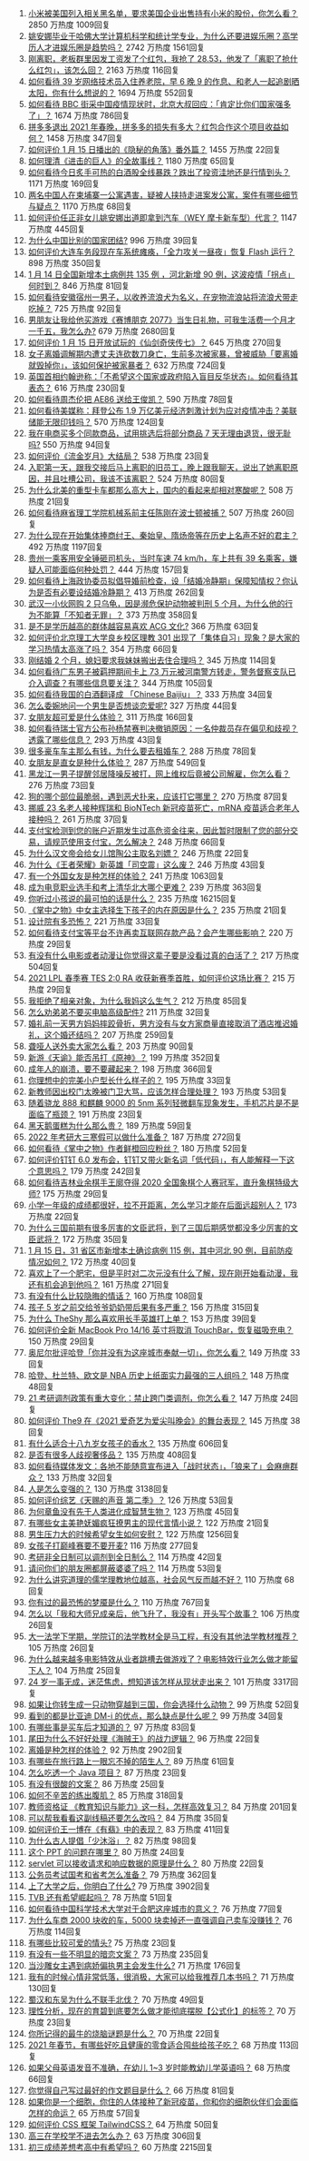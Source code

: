 1. [小米被美国列入相关黑名单，要求美国企业出售持有小米的股份，你怎么看？](https://www.zhihu.com/question/439439954) 2850 万热度 1009回复
1. [姚安娜毕业于哈佛大学计算机科学和统计学专业，为什么还要进娱乐圈？高学历人才进娱乐圈是趋势吗？](https://www.zhihu.com/question/439314149) 2742 万热度 1561回复
1. [刚离职，老板群里因发工资发了个红包，我抢了 28.53，他发了「离职了抢什么红包」，该怎么回？](https://www.zhihu.com/question/406777225) 2163 万热度 116回复
1. [如何看待 39 岁网络技术员入住养老院，早 6 晚 9 的作息、和老人一起追剧晒太阳，你有什么想说的？](https://www.zhihu.com/question/439397557) 1694 万热度 552回复
1. [如何看待 BBC 街采中国疫情现状时，北京大叔回应：「肯定比你们国家强多了」？](https://www.zhihu.com/question/438984904) 1674 万热度 786回复
1. [拼多多退出 2021 年春晚，拼多多的损失有多大？红包合作这个项目收益如何？](https://www.zhihu.com/question/439503211) 1458 万热度 347回复
1. [如何评价 1 月 15 日播出的《隐秘的角落》番外篇？](https://www.zhihu.com/question/439536977) 1455 万热度 22回复
1. [如何理清《进击的巨人》的全故事线？](https://www.zhihu.com/question/58237145) 1180 万热度 65回复
1. [如何看待今日炙手可热的白酒股全线暴跌？跌出了投资洼地还是行情到头？](https://www.zhihu.com/question/439358747) 1171 万热度 169回复
1. [两名中国人在柬埔寨一公寓遇害，疑被人挟持走进案发公寓，案件有哪些细节与疑点？](https://www.zhihu.com/question/439363050) 1170 万热度 68回复
1. [如何评价任正非女儿姚安娜出道即拿到汽车（WEY 摩卡新车型）代言？](https://www.zhihu.com/question/439469111) 1147 万热度 445回复
1. [为什么中国比别的国家团结?](https://www.zhihu.com/question/385179186) 996 万热度 39回复
1. [如何评价大连车务段现在车系统瘫痪，「全力攻关一昼夜」恢复 Flash 运行？](https://www.zhihu.com/question/439434803) 898 万热度 350回复
1. [1 月 14 日全国新增本土病例共 135 例 ，河北新增 90 例，这波疫情「拐点」何时到？](https://www.zhihu.com/question/439442565) 846 万热度 81回复
1. [如何看待安徽宿州一男子，以收养流浪犬为名义，在宠物流浪站将流浪犬带走吃掉？](https://www.zhihu.com/question/438972197) 725 万热度 92回复
1. [男朋友让我给他买游戏《赛博朋克 2077》当生日礼物，可我生活费一个月才一千五，我怎么办?](https://www.zhihu.com/question/434776782) 679 万热度 2680回复
1. [如何评价 1 月 15 日开放试玩的《仙剑奇侠传七》？](https://www.zhihu.com/question/439476940) 645 万热度 270回复
1. [女子离婚调解期内遭丈夫连砍数刀身亡，生前多次被家暴，曾被威胁「要离婚就毁掉你」，该如何保护被家暴者？](https://www.zhihu.com/question/439418990) 632 万热度 724回复
1. [英国首相约翰逊称：「不希望这个国家或政府陷入盲目反华状态」。如何看待其表态？](https://www.zhihu.com/question/439364483) 616 万热度 230回复
1. [如何看待周杰伦把 AE86 送给王俊凯？](https://www.zhihu.com/question/439424356) 590 万热度 78回复
1. [如何看待美媒称：拜登公布 1.9 万亿美元经济刺激计划为应对疫情冲击？美联储能无限印钱吗？](https://www.zhihu.com/question/439472082) 570 万热度 124回复
1. [我在电商买多个同款商品，试用挑选后将部分商品 7 天无理由退货，很无耻吗?](https://www.zhihu.com/question/359744260) 550 万热度 94回复
1. [如何评价《流金岁月》大结局？](https://www.zhihu.com/question/439537735) 538 万热度 23回复
1. [入职第一天，跟我交接后马上离职的旧员工，晚上跟我聊天，说出了她离职原因，并且吐槽公司，我该不该离职？](https://www.zhihu.com/question/431710967) 524 万热度 80回复
1. [为什么北美的重型卡车都那么高大上，国内的看起来却相对寒酸呢？](https://www.zhihu.com/question/23887781) 508 万热度 21回复
1. [如何看待麻省理工学院机械系前主任陈刚在波士顿被捕？](https://www.zhihu.com/question/439451761) 507 万热度 260回复
1. [为什么现在开始集体捧商纣王、秦始皇、隋炀帝等在历史上名声不好的君主？](https://www.zhihu.com/question/63848511) 492 万热度 1197回复
1. [贵州一乘客用安全锤砸司机头，当时车速 74 km/h，车上共有 39 名乘客，嫌疑人可能面临何种处罚？](https://www.zhihu.com/question/439169661) 444 万热度 157回复
1. [如何看待上海政协委员拟倡导婚前检查，设「结婚冷静期」保障知情权？你认为是否有必要设结婚冷静期？](https://www.zhihu.com/question/439421476) 413 万热度 262回复
1. [武汉一小伙网购 2 只乌龟，因是濒危保护动物被判刑 5 个月，为什么他的行为不能算「不知者无罪」？](https://www.zhihu.com/question/439263149) 373 万热度 358回复
1. [是不是学历越高的群体越容易喜欢 ACG 文化?](https://www.zhihu.com/question/438677613) 366 万热度 63回复
1. [如何评价北京理工大学良乡校区理教 301 出现了「集体自习」现象？是大家的学习热情太高涨了吗？](https://www.zhihu.com/question/437831315) 354 万热度 66回复
1. [刚结婚 2 个月，媳妇要求我妹妹搬出去住合理吗？](https://www.zhihu.com/question/439415539) 345 万热度 114回复
1. [如何看待广东男子被羁押期间卡上 73 万元被河南警方转走，警务督察支队已介入调查？有哪些信息要关注？](https://www.zhihu.com/question/439510527) 344 万热度 105回复
1. [如何看待我国的白酒翻译成 「Chinese Baijiu」？](https://www.zhihu.com/question/439299618) 333 万热度 34回复
1. [怎么委婉地问一个男生是否想谈恋爱呢?](https://www.zhihu.com/question/437434861) 327 万热度 44回复
1. [女朋友超可爱是什么体验？](https://www.zhihu.com/question/264334522) 311 万热度 166回复
1. [如何看待瑞士官方公布孙杨禁赛判决撤销原因：一名仲裁员存在偏见和歧视？透露了哪些信息？](https://www.zhihu.com/question/439609004) 293 万热度 43回复
1. [很多豪车车主那么有钱，为什么要去租婚车？](https://www.zhihu.com/question/63011130) 288 万热度 78回复
1. [女朋友是直女是种什么体验？](https://www.zhihu.com/question/280926181) 287 万热度 549回复
1. [黑龙江一男子提醒邻居降噪反被打，网上维权后竟被公司解雇，你怎么看？](https://www.zhihu.com/question/439492690) 276 万热度 73回复
1. [狗的哪个部位最脆弱，遇到恶犬扑来，应该打它哪里？](https://www.zhihu.com/question/315822708) 270 万热度 87回复
1. [挪威 23 名老人接种辉瑞和 BioNTech 新冠疫苗死亡，mRNA 疫苗适合老年人接种吗？](https://www.zhihu.com/question/439452016) 261 万热度 37回复
1. [支付宝检测到您的账户近期发生过高危资金往来，因此暂时限制了您的部分交易，请规范使用支付宝，怎么解决？](https://www.zhihu.com/question/431816818) 248 万热度 66回复
1. [为什么汉文帝会给女儿馆陶公主取名刘嫖？](https://www.zhihu.com/question/24802808) 246 万热度 22回复
1. [为什么《王者荣耀》新英雄「司空震」这么废？](https://www.zhihu.com/question/439314693) 246 万热度 43回复
1. [有一个外国女友是种怎样的体验？](https://www.zhihu.com/question/27428976) 241 万热度 1063回复
1. [成为电竞职业选手和考上清华北大哪个更难？](https://www.zhihu.com/question/439301709) 239 万热度 363回复
1. [你听过小孩说的最可怕的话是什么？](https://www.zhihu.com/question/268009004) 235 万热度 16215回复
1. [《掌中之物》中女主选择生下孩子的内在原因是什么？](https://www.zhihu.com/question/438676755) 235 万热度 21回复
1. [设计院有多恐怖？](https://www.zhihu.com/question/434483497) 221 万热度 33回复
1. [如何看待支付宝等平台不许再卖互联网存款产品？会产生哪些影响？](https://www.zhihu.com/question/439561713) 220 万热度 29回复
1. [有没有什么电影或者动漫让你觉得这辈子要是没看过真的白活了？](https://www.zhihu.com/question/431551442) 217 万热度 504回复
1. [2021 LPL 春季赛 TES 2:0 RA 收获新赛季首胜，如何评价这场比赛？](https://www.zhihu.com/question/439531280) 215 万热度 29回复
1. [我拒绝了相亲对象，为什么我妈这么生气？](https://www.zhihu.com/question/438882455) 212 万热度 85回复
1. [怎么劝弟弟不要买电脑高级配件?](https://www.zhihu.com/question/438848560) 211 万热度 32回复
1. [婚礼前一天男方妈妈摔跤骨折，男方没有与女方家商量直接取消了酒店推迟婚礼，这个婚还结吗？](https://www.zhihu.com/question/438777202) 207 万热度 259回复
1. [聋哑人送外卖大家怎么看？](https://www.zhihu.com/question/68568499) 203 万热度 90回复
1. [新游《天谕》能否吊打《原神》？](https://www.zhihu.com/question/438349307) 199 万热度 352回复
1. [成年人的崩溃，要不要藏起来？](https://www.zhihu.com/question/439393760) 198 万热度 366回复
1. [你理想中的完美小户型长什么样子的？](https://www.zhihu.com/question/308860964) 195 万热度 33回复
1. [新教师因出校门太晚被门卫大骂，应该怎样合理处理？](https://www.zhihu.com/question/437746865) 193 万热度 53回复
1. [随着骁龙 888 和麒麟 9000 的 5nm 系列轻微翻车现象发生，手机芯片是不是面临了瓶颈？](https://www.zhihu.com/question/437367381) 191 万热度 23回复
1. [黑天鹅蛋糕为什么那么贵？](https://www.zhihu.com/question/22916879) 189 万热度 59回复
1. [2022 年考研大三寒假可以做什么准备？](https://www.zhihu.com/question/433940976) 187 万热度 272回复
1. [如何看待《掌中之物》作者鲜橙回应粉丝？](https://www.zhihu.com/question/439331472) 180 万热度 52回复
1. [如何评价钉钉 6.0 发布会，钉钉又带火新名词「低代码」，有人能解释一下这个意思吗？](https://www.zhihu.com/question/439292804) 179 万热度 242回复
1. [如何看待吉林业余棋手王廓夺得 2020 全国象棋个人赛冠军，直升象棋特级大师?](https://www.zhihu.com/question/439468137) 175 万热度 29回复
1. [小学一年级的成绩都很好，拉不开距离，怎么学习才能在后面远超别人？](https://www.zhihu.com/question/439054680) 173 万热度 22回复
1. [为什么三国前期有很多厉害的文臣武将，到了三国后期感觉都没多少厉害的文臣武将？](https://www.zhihu.com/question/438772174) 172 万热度 35回复
1. [1 月 15 日，31 省区市新增本土确诊病例 115 例，其中河北 90 例，目前防疫情况如何？](https://www.zhihu.com/question/439606416) 172 万热度 40回复
1. [喜欢上了一个肥宅，但是平时对二次元没有什么了解，现在刚开始看动漫，我还有机会追到他吗？](https://www.zhihu.com/question/439142520) 161 万热度 271回复
1. [有没有什么比较隐晦的情话？](https://www.zhihu.com/question/423230600) 160 万热度 108回复
1. [孩子 5 岁之前交给爷爷奶奶带后果有多严重？](https://www.zhihu.com/question/33047684) 156 万热度 315回复
1. [为什么 TheShy 那么喜欢用长手英雄打上单？](https://www.zhihu.com/question/439342493) 153 万热度 39回复
1. [如何评价全新 MacBook Pro 14/16 英寸将取消 TouchBar，恢复磁吸充电？](https://www.zhihu.com/question/439488582) 150 万热度 29回复
1. [奥尼尔批评哈登「你并没有为这座城市奉献一切」，你怎么看？](https://www.zhihu.com/question/439501486) 149 万热度 33回复
1. [哈登、杜兰特、欧文是 NBA 历史上纸面实力最强的三人组吗？](https://www.zhihu.com/question/439317198) 148 万热度 48回复
1. [21 考研调剂政策有重大变化：禁止跨门类调剂，你怎么看？](https://www.zhihu.com/question/438836613) 147 万热度 24回复
1. [如何评价 The9 在《2021 爱奇艺为爱尖叫晚会》的舞台表现？](https://www.zhihu.com/question/439376500) 145 万热度 38回复
1. [有什么适合十八九岁女孩子的香水？](https://www.zhihu.com/question/306994867) 135 万热度 606回复
1. [是否有很多人歧视奢侈品？](https://www.zhihu.com/question/22696422) 135 万热度 408回复
1. [如何看待媒体发文：各地不能随意宣布进入「战时状态」，「狼来了」会麻痹群众？](https://www.zhihu.com/question/439609149) 133 万热度 32回复
1. [人是怎么变强的？](https://www.zhihu.com/question/267653585) 130 万热度 3138回复
1. [如何评价综艺《天赐的声音 第二季》？](https://www.zhihu.com/question/439458423) 126 万热度 53回复
1. [为何章鱼没有先于人类进化成智慧生物？](https://www.zhihu.com/question/413267016) 123 万热度 45回复
1. [有哪些女主美艳妩媚疯狂撩男主的现代言情小说？](https://www.zhihu.com/question/396553424) 122 万热度 21回复
1. [男生压力大的时候希望女生如何安慰？](https://www.zhihu.com/question/50738908) 122 万热度 1256回复
1. [女孩子打巅峰赛要不要开麦?](https://www.zhihu.com/question/408414316) 116 万热度 277回复
1. [考研非全日制可以调剂到全日制么？](https://www.zhihu.com/question/394232099) 114 万热度 42回复
1. [请问你们的朋友圈都屏蔽婆婆了吗？](https://www.zhihu.com/question/438335788) 114 万热度 53回复
1. [为什么讲究道理的儒学理教地位越高，社会风气反而越不好？](https://www.zhihu.com/question/438800479) 110 万热度 68回复
1. [你有过的最恐怖的梦魇是什么？](https://www.zhihu.com/question/23482922) 110 万热度 767回复
1. [怎么以「我和大师兄成亲后，他飞升了，我没有」开头写个故事？](https://www.zhihu.com/question/438902276) 106 万热度 26回复
1. [大一法学下学期，学院订的法学教材全是马工程，有没有其他法学教材推荐？](https://www.zhihu.com/question/388527301) 105 万热度 26回复
1. [为什么越来越多电影特效从业者跳槽去做游戏了？电影特效行业怎么做才能留下人？](https://www.zhihu.com/question/439433574) 104 万热度 25回复
1. [24 岁一事无成，迷茫焦虑，想知道该怎样从现状走出来？](https://www.zhihu.com/question/334364126) 101 万热度 3317回复
1. [如果让你转生成一只动物穿越到三国，你会选择什么动物？](https://www.zhihu.com/question/437005173) 99 万热度 52回复
1. [看到的都是比亚迪 DM-i 的优点，那么缺点是什么呢？](https://www.zhihu.com/question/439124606) 99 万热度 34回复
1. [有哪些事是买车后才知道的？](https://www.zhihu.com/question/434496409) 97 万热度 83回复
1. [尾田为什么不好好处理《海贼王》的战力逻辑？](https://www.zhihu.com/question/439336217) 96 万热度 22回复
1. [离婚是种怎样的体验？](https://www.zhihu.com/question/25475502) 92 万热度 2902回复
1. [有哪些在旅行路上一眼忘不掉的陌生人？](https://www.zhihu.com/question/439166898) 89 万热度 61回复
1. [怎么吃透一个 Java 项目？](https://www.zhihu.com/question/422346147) 87 万热度 23回复
1. [有没有很酸的文案？](https://www.zhihu.com/question/436360298) 86 万热度 25回复
1. [如何不辛苦的练出腹肌？](https://www.zhihu.com/question/357598718) 85 万热度 318回复
1. [教师资格证 《教育知识与能力》这一科，怎样高效复习？](https://www.zhihu.com/question/36623714) 84 万热度 201回复
1. [可以帮我看看这副线稿还要怎么改吗？](https://www.zhihu.com/question/438785665) 84 万热度 35回复
1. [如何评价王一博在《有翡》中的表现？](https://www.zhihu.com/question/434962354) 83 万热度 411回复
1. [为什么古人提倡「少沐浴」？](https://www.zhihu.com/question/41939738) 82 万热度 98回复
1. [这个 PPT 的问题在哪里？](https://www.zhihu.com/question/437844862) 80 万热度 24回复
1. [servlet 可以接收请求和响应数据的原理是什么？](https://www.zhihu.com/question/437632592) 80 万热度 22回复
1. [公务员考试国考和省考怎么准备？](https://www.zhihu.com/question/297357354) 79 万热度 362回复
1. [上了大学之后，你明白了什么?](https://www.zhihu.com/question/341919197) 79 万热度 3902回复
1. [TVB 还有希望崛起吗？](https://www.zhihu.com/question/435286070) 78 万热度 51回复
1. [如何看待中国科学技术大学对于合肥这座城市的意义？](https://www.zhihu.com/question/439183503) 76 万热度 77回复
1. [为什么车商 2000 块收的车，5000 块卖掉还一直强调自己卖车没赚钱？](https://www.zhihu.com/question/434339039) 76 万热度 114回复
1. [有哪些比较可爱的情头?](https://www.zhihu.com/question/429830642) 75 万热度 23回复
1. [有没有一些不明显的暗恋文案？](https://www.zhihu.com/question/426250514) 73 万热度 235回复
1. [当沙雕女主遇到病娇偏执男主会发生什么?](https://www.zhihu.com/question/360315679) 71 万热度 176回复
1. [我有的时候心情非常低落，很消极，大家可以给我推荐几本书吗？](https://www.zhihu.com/question/433753118) 71 万热度 130回复
1. [蜀汉和东吴为什么不联手北伐？](https://www.zhihu.com/question/436778387) 70 万热度 49回复
1. [理性分析，现在的育碧到底要怎么做才能彻底摆脱【公式化】的标签？](https://www.zhihu.com/question/439264284) 70 万热度 23回复
1. [你所记得的最牛的烧脑谜题是什么？](https://www.zhihu.com/question/36789109) 70 万热度 22回复
1. [2021 年春节，有哪些好吃且健康的零食适合囤些给孩子吃？](https://www.zhihu.com/question/437303206) 68 万热度 113回复
1. [如果父母英语发音不准确，在幼儿 1~3 岁时能教幼儿学英语吗？](https://www.zhihu.com/question/39659271) 68 万热度 66回复
1. [你觉得自己写过最好的作文题目是什么？](https://www.zhihu.com/question/354965203) 66 万热度 81回复
1. [如果你是一个细胞，你住的人体接种了新冠疫苗，你和你的细胞伙伴们会面临怎样的命运？](https://www.zhihu.com/question/439485738) 65 万热度 57回复
1. [如何评价 CSS 框架 TailwindCSS？](https://www.zhihu.com/question/337939566) 64 万热度 50回复
1. [高三在学校学不进去怎么办？](https://www.zhihu.com/question/436921926) 63 万热度 306回复
1. [初三成绩差想考高中有希望吗？](https://www.zhihu.com/question/434559494) 60 万热度 2215回复